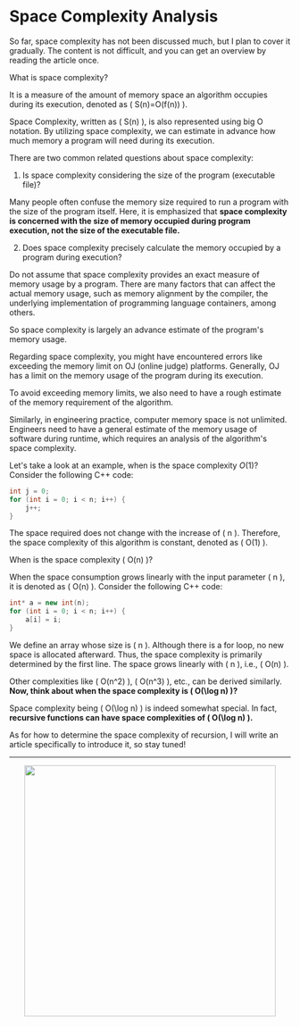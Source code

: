 # Space Complexity Analysis

So far, space complexity has not been discussed much, but I plan to cover it gradually. The content is not difficult, and you can get an overview by reading the article once.

What is space complexity?

It is a measure of the amount of memory space an algorithm occupies during its execution, denoted as \( S(n)=O(f(n)) \).

Space Complexity, written as \( S(n) \), is also represented using big O notation. By utilizing space complexity, we can estimate in advance how much memory a program will need during its execution.

There are two common related questions about space complexity:

1. Is space complexity considering the size of the program (executable file)?

Many people often confuse the memory size required to run a program with the size of the program itself. Here, it is emphasized that **space complexity is concerned with the size of memory occupied during program execution, not the size of the executable file.**

2. Does space complexity precisely calculate the memory occupied by a program during execution?

Do not assume that space complexity provides an exact measure of memory usage by a program. There are many factors that can affect the actual memory usage, such as memory alignment by the compiler, the underlying implementation of programming language containers, among others.

So space complexity is largely an advance estimate of the program's memory usage.

Regarding space complexity, you might have encountered errors like exceeding the memory limit on OJ (online judge) platforms. Generally, OJ has a limit on the memory usage of the program during its execution.

To avoid exceeding memory limits, we also need to have a rough estimate of the memory requirement of the algorithm.

Similarly, in engineering practice, computer memory space is not unlimited. Engineers need to have a general estimate of the memory usage of software during runtime, which requires an analysis of the algorithm's space complexity.

Let's take a look at an example, when is the space complexity $O(1)$? Consider the following C++ code:

```cpp
int j = 0;
for (int i = 0; i < n; i++) {
    j++;
}
```

The space required does not change with the increase of \( n \). Therefore, the space complexity of this algorithm is constant, denoted as \( O(1) \).

When is the space complexity \( O(n) \)?

When the space consumption grows linearly with the input parameter \( n \), it is denoted as \( O(n) \). Consider the following C++ code:

```cpp
int* a = new int(n);
for (int i = 0; i < n; i++) {
    a[i] = i;
}
```

We define an array whose size is \( n \). Although there is a for loop, no new space is allocated afterward. Thus, the space complexity is primarily determined by the first line. The space grows linearly with \( n \), i.e., \( O(n) \).

Other complexities like \( O(n^2) \), \( O(n^3) \), etc., can be derived similarly. **Now, think about when the space complexity is \( O(\log n) \)?**

Space complexity being \( O(\log n) \) is indeed somewhat special. In fact, **recursive functions can have space complexities of \( O(\log n) \).**

As for how to determine the space complexity of recursion, I will write an article specifically to introduce it, so stay tuned!

-----------------------
<div align="center"><img src='https://file1.kamacoder.com/i/algo/01二维码.jpg' width=450></img></div>
